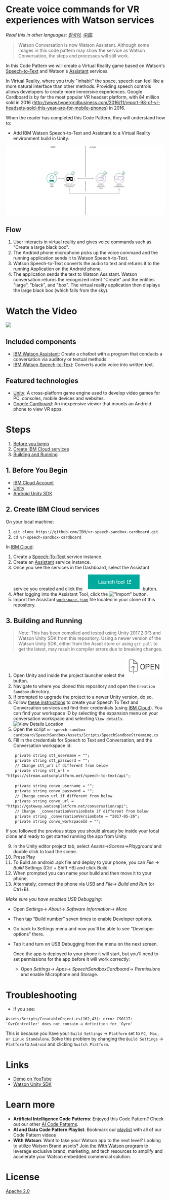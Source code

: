 # Create voice commands for VR experiences with Watson services

*Read this in other languages: [한국어](README-ko.md), [中国](README-cn.md).*

> Watson Conversation is now Watson Assistant. Although some images in this code pattern may show the service as Watson Conversation, the steps and processes will still work.

In this Code Pattern we will create a Virtual Reality game based on Watson's [Speech-to-Text](https://www.ibm.com/watson/developercloud/speech-to-text.html) and Watson's [Assistant](https://www.ibm.com/watson/developercloud/conversation.html) services.

In Virtual Reality, where you truly "inhabit" the space, speech can feel like a more natural interface than other methods. Providing speech controls allows developers to create more immersive experiences. Google Cardboard is by far the most popular VR headset platform, with 84 million sold in 2016 (http://www.hypergridbusiness.com/2016/11/report-98-of-vr-headsets-sold-this-year-are-for-mobile-phones) in 2016.

When the reader has completed this Code Pattern, they will understand how to:

* Add IBM Watson Speech-to-Text and Assistant to a Virtual Reality environment build in Unity.

![](doc/source/images/architecture.png)

## Flow

1. User interacts in virtual reality and gives voice commands such as "Create a large black box".
2. The Android phone microphone picks up the voice command and the running application sends it to Watson Speech-to-Text.
3. Watson Speech-to-Text converts the audio to text and returns it to the running Application on the Android phone.
4. The application sends the text to Watson Assistant. Watson conversation returns the recognized intent "Create" and the entities "large", "black", and "box". The virtual reality application then displays the large black box (which falls from the sky).

# Watch the Video

[![](https://i.ytimg.com/vi/OsbV1xqX0hQ/0.jpg)](https://youtu.be/OsbV1xqX0hQ)
## Included components

* [IBM Watson Assistant](https://www.ibm.com/watson/developercloud/conversation.html): Create a chatbot with a program that conducts a conversation via auditory or textual methods.
* [IBM Watson Speech-to-Text](https://www.ibm.com/watson/developercloud/speech-to-text.html): Converts audio voice into written text.

## Featured technologies

* [Unity](https://unity3d.com/): A cross-platform game engine used to develop video games for PC, consoles, mobile devices and websites.
* [Google Cardboard](https://vr.google.com/cardboard/): An inexpensive viewer that mounts an Android phone to view VR apps.

# Steps

1. [Before you begin](#1-before-you-begin)
2. [Create IBM Cloud services](#2-create-ibm-cloud-services)
3. [Building and Running](#3-building-and-running)

## 1. Before You Begin

* [IBM Cloud Account](http://ibm.biz/Bdimr6)
* [Unity](https://unity3d.com/get-unity/download)
* [Android Unity SDK](https://docs.unity3d.com/Manual/android-sdksetup.html)

## 2. Create IBM Cloud services

On your local machine:
1. `git clone https://github.com/IBM/vr-speech-sandbox-cardboard.git`
2. `cd vr-speech-sandbox-cardboard`

In [IBM Cloud](https://console.ng.bluemix.net/):

1. Create a [Speech-To-Text](https://console.ng.bluemix.net/catalog/speech-to-text/) service instance.
2. Create an [Assistant](https://console.ng.bluemix.net/catalog/services/conversation/) service instance.
3. Once you see the services in the Dashboard, select the Assistant service you created and click the !["Launch Tool"](/doc/source/images/workspace_launch.png?raw=true) button.
4. After logging into the Assistant Tool, click the !["Import"](/doc/source/images/import_icon.png?raw=true) button.
5. Import the Assistant [`workspace.json`](data/workspace.json) file located in your clone of this repository.

## 3. Building and Running

> Note: This has been compiled and tested using Unity 2017.2.0f3 and Watson Unity SDK from this repository. Using a newer version of the Watson Unity SDK, either from the Asset store or using `git pull` to get the latest, may result in compiler errors due to breaking changes.

1. Open Unity and inside the project launcher select the ![Open](doc/source/images/unity_open.png?raw=true) button.
1. Navigate to where you cloned this repository and open the `Creation Sandbox` directory.
1. If prompted to upgrade the project to a newer Unity version, do so.
1. Follow [these instructions](https://github.com/watson-developer-cloud/unity-sdk#configuring-your-service-credentials) to create your Speech To Text and Conversation services and find their credentials (using [IBM Cloud](https://console.ng.bluemix.net/)).
 You can find your workspace ID by selecting the expansion menu on your conversation workspace and selecting `View details`.
    ![View Details Location](doc/source/images/workspace_details.png?raw=true)
1. Open the script `vr-speech-sandbox-cardboard/SpeechSandbox/Assets/Scripts/SpeechSandboxStreaming.cs`
1. Fill in the credentials for Speech to Text and Conversation, and the Conversation workspace id:
```
    private string stt_username = "";
    private string stt_password = "";
    // Change stt_url if different from below
    private string stt_url = "https://stream.watsonplatform.net/speech-to-text/api";

    private string convo_username = "";
    private string convo_password = "";
    // Change convo_url if different from below
    private string convo_url = "https://gateway.watsonplatform.net/conversation/api";
    // Change  _conversationVersionDate if different from below
    private string _conversationVersionDate = "2017-05-26";
    private string convo_workspaceId = "";
```

If you followed the previous steps you should already be inside your local clone and ready to get started running the app from Unity.

9. In the Unity editor project tab, select _Assets_->_Scenes_->_Playground_ and double click to load the scene.
10. Press Play
11. To Build an android .apk file and deploy to your phone, you can _File_ -> _Build_ Settings (Ctrl + Shift +B) and click Build.
12. When prompted you can name your build and then move it to your phone.
13. Alternately, connect the phone via USB and _File_-> _Build and Run_ (or Ctrl+B).

   *Make sure you have enabled USB Debugging:*

* Open _Settings_-> _About_-> _Software Information_-> _More_

* Then tap “Build number” seven times to enable Developer options.

* Go back to Settings menu and now you'll be able to see “Developer options” there.

* Tap it and turn on USB Debugging from the menu on the next screen.

   Once the app is deployed to your phone it will start, but you'll need to set permissions for the app before it will work correctly:

  * Open _Settings_-> _Apps_-> _SpeechSandboxCardboard_-> _Permissions_ and enable Microphone and Storage.

# Troubleshooting

* If you see:
```
Assets/Scripts/CreatableObject.cs(162,43): error CS0117: `GvrController' does not contain a definition for `Gyro'
```
This is because you have your `Build Settings` -> `Platform` set to `PC, Mac, or Linux Standalone`. Solve this problem by changing the `Build Settings` -> `Platform` to `Android` and clicking `Switch Platform`.

# Links

* [Demo on YouTube](https://youtu.be/OsbV1xqX0hQ)
* [Watson Unity SDK](https://github.com/IBM/unity-sdk)

# Learn more

* **Artificial Intelligence Code Patterns**: Enjoyed this Code Pattern? Check out our other [AI Code Patterns](https://developer.ibm.com/code/technologies/artificial-intelligence/).
* **AI and Data Code Pattern Playlist**: Bookmark our [playlist](https://www.youtube.com/playlist?list=PLzUbsvIyrNfknNewObx5N7uGZ5FKH0Fde) with all of our Code Pattern videos
* **With Watson**: Want to take your Watson app to the next level? Looking to utilize Watson Brand assets? [Join the With Watson program](https://www.ibm.com/watson/with-watson/) to leverage exclusive brand, marketing, and tech resources to amplify and accelerate your Watson embedded commercial solution.

# License

[Apache 2.0](LICENSE)
